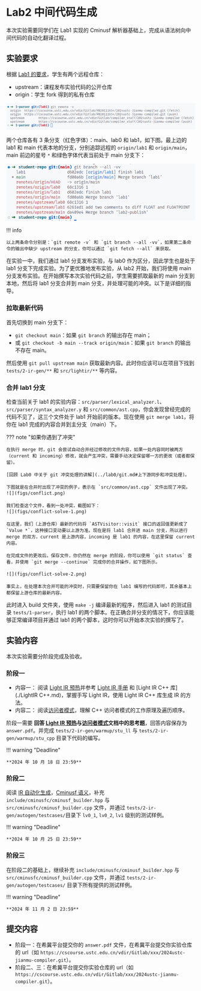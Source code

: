 <!-- TODO:
1）确定 deadline
2）优化文档关于 Light IR C++ api 介绍的内容
3）说明 git 仓库同步的流程，如何 merge
4）在 warmup 阶段，有一些例子引用了仓库链接，需要同步仓库后更新这些链接！
5）Lab1 也有 AST，需要检查 lab2 关于 AST 的叙述是不是要改动

 -->

# Lab2 中间代码生成

本次实验需要同学们在 Lab1 实现的 Cminusf 解析器基础上，完成从语法树向中间代码的自动化翻译过程。

## 实验要求

根据 [Lab1 的要求](../lab1/index.md#实验要求)，学生有两个远程仓库：

- upstream：课程发布实验代码的公开仓库
- origin：学生 fork 得到的私有仓库

![](figs/remote-info.png)

两个仓库各有 3 条分支（红色字体）：main、lab0 和 lab1，如下图。最上边的 lab1 和 main 代表本地的分支，分别追踪远程的 `origin/lab1` 和 `origin/main`，main 前边的星号 `*` 和绿色字体代表当前处于 main 分支下：

![](figs/branches.png)

!!! info

    以上两条命令分别是：`git remote -v` 和 `git branch --all -vv`，如果第二条命令的输出中缺少 upstream 的分支，你可以通过 `git fetch --all` 来获取。

在实验一中，我们通过 lab1 分支发布实验，与 lab0 作为区分，因此学生也是处于 lab1 分支下完成实验。为了更优雅地发布实验，从 lab2 开始，我们将使用 main 分支发布实验。在开始撰写本次实验代码之前，学生需要抓取最新的 main 分支到本地，然后将 lab1 分支合并到 main 分支，并处理可能的冲突。以下是详细的指导。

### 拉取最新代码

首先切换到 main 分支下：

- `git checkout main`：如果 `git branch` 的输出存在 main；
- 或 `git checkout -b main --track origin/main`：如果 `git branch` 的输出不存在 main。

然后使用 `git pull upstream main` 获取最新内容。此时你应该可以在项目下找到 `tests/2-ir-gen/**` 和 `src/lightir/**` 等内容。

### 合并 lab1 分支

检查当前关于 lab1 的实验内容：`src/parser/lexical_analyzer.l`、`src/parser/syntax_analyzer.y` 和 `src/common/ast.cpp`，你会发现曾经完成的代码不见了，这三个文件处于 lab1 开始前的版本。现在使用 `git merge lab1`，将你在 lab1 完成的内容合并到主分支（main）下。

??? note "如果你遇到了冲突"

    在执行 merge 时，git 会尝试自动合并经过修改的文件内容，如果一处内容同时被两方（current 和 incoming）修改，就会产生冲突，需要手动决定保留哪一方的更改（或者都保留）。

    [回顾 Lab0 中关于 git 冲突处理的讲解](../lab0/git.md#上下游同步和冲突处理)。

    下图就是在合并时出现了冲突的例子，表示在 `src/common/ast.cpp` 文件出现了冲突。
    ![](figs/conflict.png)

    我们检查这个文件，看到一处冲突，截图如下：
    ![](figs/conflict-solve-1.png)

    在这里，我们（上游仓库）最新的代码将 `ASTVisitor::visit` 接口的返回值更新成了 `Value *`，这种接口变动要以上游为准。现在是将 lab1 合并进 main 分支，所以进行 merge 的双方，current 是上游内容，incoming 是 lab1 的内容，在这里保留 current 内容。

    在完成文件的更改后，保存文件，你仍然在 merge 的阶段，你可以使用 `git status` 查看，并使用 `git merge --continue` 完成你的合并操作，如下图所示。

    ![](figs/conflict-solve-2.png)

    事实上，在处理本次合并可能的冲突时，只需要保留你在 lab1 编写的代码即可，其余基本上都保留上游仓库的最新内容。

此时进入 build 文件夹，使用 `make -j` 编译最新的程序，然后进入 lab1 的测试目录 `tests/1-parser`，执行 lab1 的两个脚本。在正确合并分支的情况下，你应该能够正常编译项目并通过 lab1 的两个脚本，这时你可以开始本次实验的撰写了。

<!--
然后抓取来自公开仓库（upstream）的最新内容：`git fetch --all`。这时最新内容还保存在 `remotes/upstream/main` 下边，你可以通过一款叫做 `Git Graph` 的 vscode 插件来可视化这些分支的迭代关系，如下图：

![](figs/git-graph.png)

同一分支上越靠上的节点，代表越新的更改。这里我们关注红色线，因为这是 master 分支，我们看到 `origin/main` 当前落后于 `upstream/main` 一个提交。我们使用命令 `git merge upstream/main` 将最新的实验内容合并到本地。
-->


## 实验内容

本次实验需要分阶段完成及验收。

### 阶段一

- 内容一：
  阅读 [Light IR 预热](./warmup.md)并参考 [Light IR 手册](./LightIR.md) 和 [Light IR C++ 库](./LightIR C++.md)，掌握手写 Light IR，使用 Light IR C++ 库生成 IR 的方法。
- 内容二：
  阅读[访问者模式](./visitor_pattern.md)，理解 C++ 访问者模式的工作原理及遍历顺序。

阶段一需要 **回答 [Light IR 预热](./warmup.md#思考题)与[访问者模式](./visitor_pattern.md#思考题)文档中的思考题**，回答内容保存为 `answer.pdf`。并完成 `tests/2-ir-gen/warmup/stu_ll` 与 `tests/2-ir-gen/warmup/stu_cpp` 目录下代码的编写。

!!! warning "Deadline"

    **2024 年 10 月 18 日 23:59**

### 阶段二

阅读 [IR 自动化生成](./autogen.md)，[Cminusf 语义](./cminusf语义.md)，补充 `include/cminusfc/cminusf_builder.hpp` 与 `src/cminusfc/cminusf_builder.cpp` 文件，并通过 `tests/2-ir-gen/autogen/testcases/`目录下 `lv0_1`, `lv0_2`, `lv1` 级别的测试样例。

!!! warning "Deadline"

    **2024 年 10 月 25 日 23:59**

### 阶段三

在阶段二的基础上，继续补充 `include/cminusfc/cminusf_builder.hpp` 与 `src/cminusfc/cminusf_builder.cpp` 文件，并通过 `tests/2-ir-gen/autogen/testcases/` 目录下所有提供的测试样例。

!!! warning "Deadline"

    **2024 年 11 月 2 日 23:59**

## 提交内容

- 阶段一：在希冀平台提交你的 `answer.pdf` 文件，在希冀平台提交你实验仓库的 url（如 `https://cscourse.ustc.edu.cn/vdir/Gitlab/xxx/2024ustc-jianmu-compiler.git`）。
- 阶段二、三：在希冀平台提交你实验仓库的 url（如 `https://cscourse.ustc.edu.cn/vdir/Gitlab/xxx/2024ustc-jianmu-compiler.git`）。

